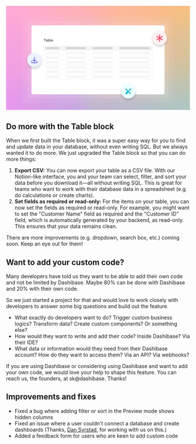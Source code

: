![table-improvements](../assets/table-improvements.jpg)

## Do more with the Table block

When we first built the Table block, it was a super easy way for you to find and update data in your database, without even writing SQL. But we always wanted it to do more. We just upgraded the Table block so that you can do more things:

1. **Export CSV:** You can now export your table as a CSV file. With our Notion-like interface, you and your team can select, filter, and sort your data before you download it—all without writing SQL. This is great for teams who want to work with their database data in a spreadsheet (e.g. do calculations or create charts).
2. **Set fields as required or read-only:** For the items on your table, you can now set the fields as required or read-only. For example, you might want to set the "Customer Name" field as required and the "Customer ID" field, which is automatically generated by your backend, as read-only. This ensures that your data remains clean. 

There are more improvements (e.g. dropdown, search box, etc.) coming soon. Keep an eye out for them!

## Want to add your custom code?

Many developers have told us they want to be able to add their own code and not be limited by Dashibase. Maybe 80% can be done with Dashibase and 20% with their own code. 

So we just started a project for that and would love to work closely with developers to answer some big questions and build out the feature. 

- What exactly do developers want to do? Trigger custom business logics? Transform data? Create custom components? Or something else?
- How would they want to write and add their code? Inside Dashibase? Via their IDE?
- What data or information would they need from their Dashibase account? How do they want to access them? Via an API? Via webhooks?

If you are using Dashibase or considering using Dashibase and want to add your own code, we would love your help to shape this feature. You can reach us, the founders, at sk@dashibase. Thanks!

## Improvements and fixes

- Fixed a bug where adding filter or sort in the Preview mode shows hidden columns
- Fixed an issue where a user couldn't connect a database and create dashboards (Thanks, [Dan Syrstad](https://www.linkedin.com/in/dsyrstad/), for working with us on this.)
- Added a feedback form for users who are keen to add custom code